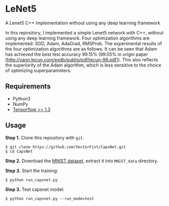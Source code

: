 # LeNet5
A Lenet5 C++ implementation without using any deep learning framework

In this repository, I implemented a simple Lenet5 network with C++, without using any deep learning framework. Four optimization algorithms are implemented: SGD, Adam, AdaGrad, RMSProb. The experimental results of the four optimization algorithms are as follows. It can be seen that Adam has achieved the best test accuracy 99.15% (99.05% in origin paper [http://yann.lecun.com/exdb/publis/pdf/lecun-98.pdf]). This also reflects the superiority of the Adam algorithm, which is less sensitive to the choice of optimizing superparameters.

## Requirements
- Python3
- NumPy
- [Tensorflow >= 1.3](https://github.com/tensorflow/tensorflow)

## Usage
**Step 1.** 
Clone this repository with ``git``.

```
$ git clone https://github.com/VectorFist/CapsNet.git
$ cd CapsNet
```

**Step 2.** 
Download the [MNIST dataset](http://yann.lecun.com/exdb/mnist/), extract it into ``MNIST_data`` directory.

**Step 3.** 
Start the training:
```
$ python run_capsnet.py
```

**Step 3.** 
Test capsnet model:
```
$ python run_capsnet.py --run_mode=test
```
